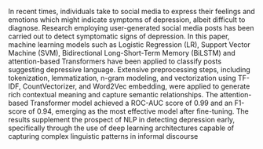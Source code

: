 In recent times, individuals take to social media to express their feelings and emotions which might indicate symptoms of depression, albeit difficult to diagnose. Research employing user-generated social media posts has been carried out to detect symptomatic signs of depression. In this paper, machine learning models such as Logistic Regression (LR), Support Vector Machine (SVM), Bidirectional Long-Short-Term Memory (BiLSTM) and attention-based Transformers have been applied to classify posts suggesting depressive language. Extensive preprocessing steps, including tokenization, lemmatization, n-gram modeling, and vectorization using TF-IDF, CountVectorizer, and Word2Vec embedding, were applied to generate rich contextual meaning and capture semantic relationships. The attention-based Transformer model achieved a ROC-AUC score of 0.99 and an F1-score of 0.94, emerging as the most effective model after fine-tuning. The results supplement the prospect of NLP in detecting depression early, specifically through the use of deep learning architectures capable of capturing complex linguistic patterns in informal discourse
